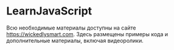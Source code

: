 # LearnJavaScript
Всю необходимые материалы доступны на сайте https://wickedlysmart.com. Здесь размещены примеры кода и дополнительные материалы, включая видеоролики.
